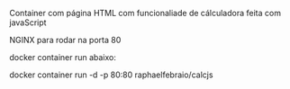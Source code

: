 Container com página HTML com funcionaliade de cálculadora feita com javaScript

NGINX para rodar na porta 80

docker container run abaixo:

docker container run -d -p 80:80 raphaelfebraio/calcjs
